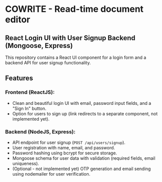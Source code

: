 # COWRITE - Read-time document editor

## React Login UI with User Signup Backend (Mongoose, Express)

This repository contains a React UI component for a login form and a backend API for user signup functionality.

## Features

### Frontend (ReactJS):
- Clean and beautiful login UI with email, password input fields, and a "Sign In" button.
- Option for users to sign up (link redirects to a separate component, not implemented yet).

### Backend (NodeJS, Express):
- API endpoint for user signup (`POST /api/users/signup`).
- User registration with name, email, and password.
- Password hashing using bcrypt for secure storage.
- Mongoose schema for user data with validation (required fields, email uniqueness).
- (Optional - not implemented yet) OTP generation and email sending using nodemailer for user verification.
